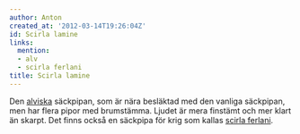 ```yaml
---
author: Anton
created_at: '2012-03-14T19:26:04Z'
id: Scirla lamine
links:
  mention:
  - alv
  - scirla ferlani
title: Scirla lamine
---
```


Den [alviska] säckpipan, som är nära besläktad med den vanliga säckpipan, men har flera pipor med
brumstämma. Ljudet är mera finstämt och mer klart än skarpt. Det finns också en säckpipa för krig
som kallas [scirla ferlani].

  [alviska]: alv
  [scirla ferlani]: scirla_ferlani
